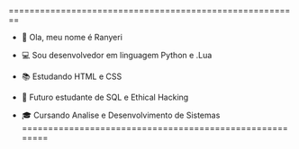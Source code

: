 ========================================================
- 👋 Ola, meu nome é Ranyeri

- 💻 Sou desenvolvedor em linguagem Python e .Lua

- 📚 Estudando HTML e CSS

- 📓 Futuro estudante de SQL e Ethical Hacking

- 🎓 Cursando Analise e Desenvolvimento de Sistemas
========================================================
